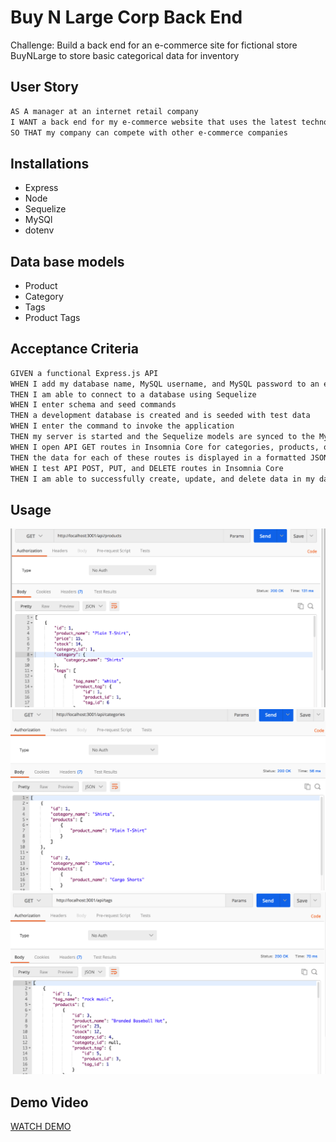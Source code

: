 # Buy N Large Corp Back End
Challenge: Build a back end for an e-commerce site for fictional store BuyNLarge to store basic categorical data for inventory

## User Story

```md
AS A manager at an internet retail company
I WANT a back end for my e-commerce website that uses the latest technologies
SO THAT my company can compete with other e-commerce companies
```

## Installations
* Express
* Node
* Sequelize
* MySQl
* dotenv

## Data base models
* Product
* Category
* Tags
* Product Tags

## Acceptance Criteria

```md
GIVEN a functional Express.js API
WHEN I add my database name, MySQL username, and MySQL password to an environment variable file
THEN I am able to connect to a database using Sequelize
WHEN I enter schema and seed commands
THEN a development database is created and is seeded with test data
WHEN I enter the command to invoke the application
THEN my server is started and the Sequelize models are synced to the MySQL database
WHEN I open API GET routes in Insomnia Core for categories, products, or tags
THEN the data for each of these routes is displayed in a formatted JSON
WHEN I test API POST, PUT, and DELETE routes in Insomnia Core
THEN I am able to successfully create, update, and delete data in my database
```

## Usage
![Get Products](./img/getproducts.png)
![Get Categories](./img/getcategories.png)
![Get Tags](./img/getTags.png)

## Demo Video

[WATCH DEMO](https://drive.google.com/file/d/1Ga5pM12E1OZs9CeSy40L9hRve6DD0CHy/view)

